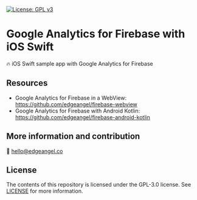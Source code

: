 [![License: GPL v3](https://img.shields.io/badge/License-GPLv3-blue.svg)](https://www.gnu.org/licenses/gpl-3.0)

# Google Analytics for Firebase with iOS Swift
🔥 iOS Swift sample app with Google Analytics for Firebase

## Resources
* Google Analytics for Firebase in a WebView: https://github.com/edgeangel/firebase-webview
* Google Analytics for Firebase with Android Kotlin: https://github.com/edgeangel/firebase-android-kotlin

## More information and contribution
💌 hello@edgeangel.co

## License
The contents of this repository is licensed under the GPL-3.0 license. See [LICENSE](LICENSE) for more information.
